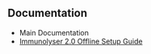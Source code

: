 ## Documentation

- Main Documentation
- [Immunolyser 2.0 Offline Setup Guide](Documentation/Immunolyser_2.0_Offline_Setup_Guide.md)
